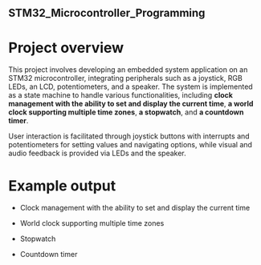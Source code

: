 ## STM32_Microcontroller_Programming

# Project overview
This project involves developing an embedded system application on an STM32 microcontroller, integrating peripherals such as a joystick, RGB LEDs, an LCD, potentiometers, and a speaker. The system is implemented as a state machine to handle various functionalities, including **clock management with the ability to set and display the current time**, **a world clock supporting multiple time zones**, **a stopwatch**, and **a countdown timer**.

User interaction is facilitated through joystick buttons with interrupts and potentiometers for setting values and navigating options, while visual and audio feedback is provided via LEDs and the speaker.

# Example output
- Clock management with the ability to set and display the current time

- World clock supporting multiple time zones

- Stopwatch

- Countdown timer
